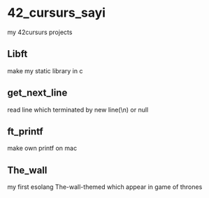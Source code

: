# 42_cursurs_sayi

my 42cursurs projects

## Libft
make my static library in c

## get_next_line
read line which terminated by new line(\n) or null

## ft_printf
make own printf on mac

## The_wall
my first esolang The-wall-themed which appear in game of thrones
